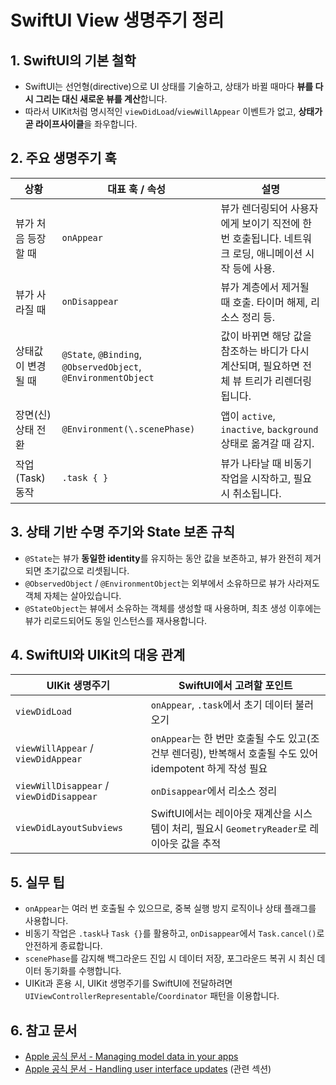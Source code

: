 # SwiftUI View 생명주기 정리

## 1. SwiftUI의 기본 철학
- SwiftUI는 선언형(directive)으로 UI 상태를 기술하고, 상태가 바뀔 때마다 **뷰를 다시 그리는 대신 새로운 뷰를 계산**합니다.
- 따라서 UIKit처럼 명시적인 `viewDidLoad`/`viewWillAppear` 이벤트가 없고, **상태가 곧 라이프사이클**을 좌우합니다.

## 2. 주요 생명주기 훅
| 상황 | 대표 훅 / 속성 | 설명 |
| --- | --- | --- |
| 뷰가 처음 등장할 때 | `onAppear` | 뷰가 렌더링되어 사용자에게 보이기 직전에 한 번 호출됩니다. 네트워크 로딩, 애니메이션 시작 등에 사용. |
| 뷰가 사라질 때 | `onDisappear` | 뷰가 계층에서 제거될 때 호출. 타이머 해제, 리소스 정리 등. |
| 상태값이 변경될 때 | `@State`, `@Binding`, `@ObservedObject`, `@EnvironmentObject` | 값이 바뀌면 해당 값을 참조하는 바디가 다시 계산되며, 필요하면 전체 뷰 트리가 리렌더링됩니다. |
| 장면(신) 상태 전환 | `@Environment(\.scenePhase)` | 앱이 `active`, `inactive`, `background` 상태로 옮겨갈 때 감지. |
| 작업(Task) 동작 | `.task { }` | 뷰가 나타날 때 비동기 작업을 시작하고, 필요시 취소됩니다. |

## 3. 상태 기반 수명 주기와 State 보존 규칙
- `@State`는 뷰가 **동일한 identity**를 유지하는 동안 값을 보존하고, 뷰가 완전히 제거되면 초기값으로 리셋됩니다.
- `@ObservedObject` / `@EnvironmentObject`는 외부에서 소유하므로 뷰가 사라져도 객체 자체는 살아있습니다.
- `@StateObject`는 뷰에서 소유하는 객체를 생성할 때 사용하며, 최초 생성 이후에는 뷰가 리로드되어도 동일 인스턴스를 재사용합니다.

## 4. SwiftUI와 UIKit의 대응 관계
| UIKit 생명주기 | SwiftUI에서 고려할 포인트 |
| --- | --- |
| `viewDidLoad` | `onAppear`, `.task`에서 초기 데이터 불러오기 |
| `viewWillAppear` / `viewDidAppear` | `onAppear`는 한 번만 호출될 수도 있고(조건부 렌더링), 반복해서 호출될 수도 있어 idempotent 하게 작성 필요 |
| `viewWillDisappear` / `viewDidDisappear` | `onDisappear`에서 리소스 정리 |
| `viewDidLayoutSubviews` | SwiftUI에서는 레이아웃 재계산을 시스템이 처리, 필요시 `GeometryReader`로 레이아웃 값을 추적 |

## 5. 실무 팁
- `onAppear`는 여러 번 호출될 수 있으므로, 중복 실행 방지 로직이나 상태 플래그를 사용합니다.
- 비동기 작업은 `.task`나 `Task {}`를 활용하고, `onDisappear`에서 `Task.cancel()`로 안전하게 종료합니다.
- `scenePhase`를 감지해 백그라운드 진입 시 데이터 저장, 포그라운드 복귀 시 최신 데이터 동기화를 수행합니다.
- UIKit과 혼용 시, UIKit 생명주기를 SwiftUI에 전달하려면 `UIViewControllerRepresentable`/`Coordinator` 패턴을 이용합니다.

## 6. 참고 문서
- [Apple 공식 문서 - Managing model data in your apps](https://developer.apple.com/tutorials/app-dev-training/managing-model-data-in-your-apps)
- [Apple 공식 문서 - Handling user interface updates](https://developer.apple.com/documentation/swiftui/) (관련 섹션)
